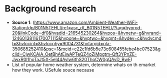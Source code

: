 # Background research 


* **Source 1**: (https://www.amazon.com/Ambient-Weather-WiFi-Station/dp/B01N5TEHLI/ref=asc_df_B01N5TEHLI/?tag=hyprod-20&linkCode=df0&hvadid=216545230264&hvpos=&hvnetw=g&hvrand=12460138116170071115&hvpone=&hvptwo=&hvqmt=&hvdev=c&hvdvcmdl=&hvlocint=&hvlocphy=9004731&hvtargid=pla-350685252410&psc=1&mcid=c22c1fd6b5e73c608455febe4bc07523&gclid=CjwKCAiA_OetBhAtEiwAPTeQZ4oZiMpgtm-Qft3YPnZE-JwxR0I1hoTaJt5X-5el44Avlw6thS20ThoCW0gQAvD_BwE)
* List of popular home weather system, determine whats on th emarket how they work. USefule souce necause
